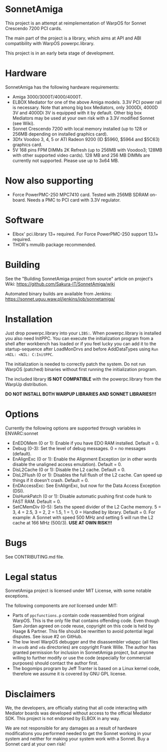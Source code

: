 SonnetAmiga
===========

This project is an attempt at reimplementation of WarpOS for Sonnet Crescendo
7200 PCI cards.

The main part of the project is a library, which aims at API and ABI
compatibility with WarpOS powerpc.library.

This project is in an early beta stage of development.

# Hardware

SonnetAmiga has the following hardware requirements:
- Amiga 3000/3000T/4000/4000T.
- ELBOX Mediator for one of the above Amiga models. 3.3V PCI power rail is 
  necessary. Note that among big box Mediators, only 3000Di, 4000D 3V and 4000Di
  3V is equipped with it by default. Other big box Mediators may be used at your
  own risk with a 3.3V modified Sonnet (see Wiki).
- Sonnet Crescendo 7200 with local memory installed (up to 128 or 256MB
  depending on installed graphics card).
- 3Dfx Voodoo 3, 4, 5 or ATI Radeon 9200 (ID $5960, $5964 and $5C63) graphics card.
- 5V 168 pins FPM DIMMs 2K Refresh (up to 256MB with Voodoo3; 128MB with other
  supported video cards). 128 MB and 256 MB DIMMs are currently not supported.
  Please use up to 3x64 MB.
  
# Now also supporting

- Force PowerPMC-250 MPC7410 card. Tested with 256MB SDRAM on-board.
  Needs a PMC to PCI card with 3.3V regulator.


# Software

- Elbox' pci.library 13+ required. For Force PowerPMC-250 support 13.1+ required.
- THOR's mmulib package recommended.

# Building

See the "Building SonnetAmiga project from source" article on project's Wiki:
https://github.com/Sakura-IT/SonnetAmiga/wiki

Automated binary builds are available from Jenkins: https://sonnet.uguu.waw.pl/jenkins/job/sonnetamiga/

# Installation

Just drop powerpc.library into your `LIBS:`. When powerpc.library is installed you also need InitPPC.
You can execute the initialization program from a shell after workbench has loaded or if you feel lucky
you can add it to the startup-sequence after LoadMonDrvs and before AddDataTypes
using `Run >NIL: <NIL: C:InitPPC`.

The initialization is needed to correctly patch the system. Do not run WarpOS (patched) binaries without
first running the initialization program.

The included library **IS NOT COMPATIBLE** with the powerpc.library from the WarpUp distribution.

**DO NOT INSTALL BOTH WARPUP LIBRARIES AND SONNET LIBRARIES!!!**

# Options

Currently the following options are supported through variables in ENVARC:sonnet

- EnEDOMem (0 or 1): Enable if you have EDO RAM installed. Default = 0.
- Debug (0-3): Set the level of debug messages. 0 = no messages (default).
- EnAlignExc (0 or 1): Enable the Alignment Exception (or in other words disable
  the unaligned access emulation). Default = 0.
- DisL2Cache (0 or 1): Disable the L2 cache. Default = 0.
- DisL2Flush (0 or 1): Disables the full flush of the L2 cache. 
  Can speed up things if it doesn't crash. Default = 0.
- EnDAccessExc: See EnAlignExc, but now for the Data Access Exception (DSI).
- DisHunkPatch (0 or 1): Disable automatic pushing first code hunk to FAST RAM.
  Default = 0.
- SetCMemDiv (0-5): Sets the speed divider of the L2 Cache memory.
  5 = 3, 4 = 2.5, 3 = 2, 2 = 1.5, 1 = 1, 0 = Handled by library. Default = 0.
  For example: A Sonnet with speed 500 MHz and setting 5 will run the L2 cache
  at 166 MHz (500/3). **USE AT OWN RISK!!!**

# Bugs

See CONTRIBUTING.md file.

# Legal status

SonnetAmiga project is licensed under MIT License, with some notable exceptions.

The following components are *not* licensed under MIT:

- Parts of `ppcfunctions.p` contain code reassembled from original WarpOS. This is the only file that contains offending code. Even though Sam Jordan agreed on code reuse, copyright on this code is held by Haage & Partner. This file should be rewritten to avoid potential legal disputes. See issue #2 on GitHub.
- The low level WarpOS debugger and the disassembler vdappc (all files in `wosdb` and `vda` directories) are copyright Frank Wille. The author has granted permission for inclusion in SonnetAmiga project, but anyone willing to further modify or use the code (especially for commercial purposes) should contact the author first.
- The bogomips program by Jeff Tranter is based on a Linux kernel code, therefore we assume it is covered by GNU GPL license.

# Disclaimers

We, the developers, are officially stating that all code interacting with 
Mediator boards was developed without access to the official Mediator SDK.
This project is not endorsed by ELBOX in any way.

We are not responsible for any damages as a result of hardware modifications you performed needed to get
the Sonnet working in your system and neither for making your system work with a Sonnet. Buy a Sonnet
card at your own risk!

